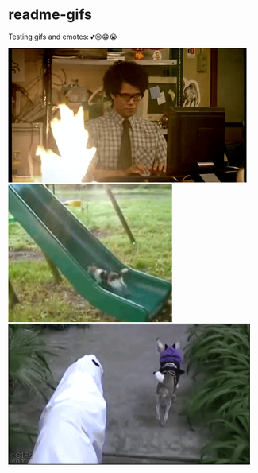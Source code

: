 # readme-gifs

Testing gifs and emotes: 💕😔😁😭

<img src="https://github.com/Mary-Tyler-Moore/readme-gifs/blob/master/random/busy.gif?raw=true" />

<br/>

<img src="https://github.com/Mary-Tyler-Moore/readme-gifs/blob/master/random/fml.gif?raw=true" />

<br/>

<img src="https://github.com/Mary-Tyler-Moore/readme-gifs/blob/master/random/dog.gif?raw=true" />
